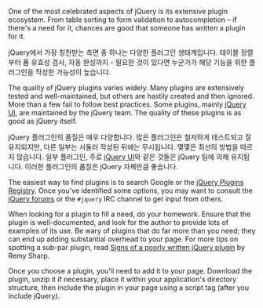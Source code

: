 <script>{
	"title": "Finding & Evaluating Plugins",
	"level": "intermediate",
	"source": "http://jqfundamentals.com/legacy",
	"attribution": [ "jQuery Fundamentals" ]
}</script>

One of the most celebrated aspects of jQuery is its extensive plugin ecosystem. From table sorting to form validation to autocompletion – if there's a need for it, chances are good that someone has written a plugin for it.

jQuery에서 가장 칭찬받는 측면 중 하나는 다양한 플러그인 생태계입니다. 테이블 정렬부터 폼 유효성 검사, 자동 완성까지 - 필요한 것이 있다면 누군가가 해당 기능을 위한 플러그인을 작성한 가능성이 높습니다.

The quality of jQuery plugins varies widely. Many plugins are extensively tested and well-maintained, but others are hastily created and then ignored. More than a few fail to follow best practices. Some plugins, mainly [jQuery UI](http://jqueryui.com/), are maintained by the jQuery team. The quality of these plugins is as good as jQuery itself.

jQuery 플러그인의 품질은 매우 다양합니다. 많은 플러그인은 철저하게 테스트되고 잘 유지되지만, 다른 일부는 서둘러 작성된 뒤에는 무시됩니다. 몇몇은 최선의 방법을 따르지 않습니다. 일부 플러그인, 주로 [jQuery UI](http://jqueryui.com/)와 같은 것들은 jQuery 팀에 의해 유지됩니다. 이러한 플러그인의 품질은 jQuery 자체만큼 좋습니다.

The easiest way to find plugins is to search Google or the [jQuery Plugins Registry](http://plugins.jquery.com/). Once you've identified some options, you may want to consult the [jQuery forums](http://forum.jquery.com/) or the `#jquery` IRC channel to get input from others.

When looking for a plugin to fill a need, do your homework. Ensure that the plugin is well-documented, and look for the author to provide lots of examples of its use. Be wary of plugins that do far more than you need; they can end up adding substantial overhead to your page. For more tips on spotting a sub-par plugin, read [Signs of a poorly written jQuery plugin](https://remysharp.com/2010/06/03/signs-of-a-poorly-written-jquery-plugin/) by Remy Sharp.

Once you choose a plugin, you'll need to add it to your page. Download the plugin, unzip it if necessary, place it within your application's directory structure, then include the plugin in your page using a script tag (after you include jQuery).
